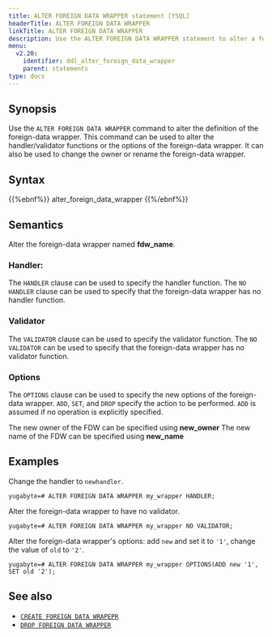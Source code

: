 ```yaml
---
title: ALTER FOREIGN DATA WRAPPER statement [YSQL]
headerTitle: ALTER FOREIGN DATA WRAPPER
linkTitle: ALTER FOREIGN DATA WRAPPER
description: Use the ALTER FOREIGN DATA WRAPPER statement to alter a foreign-data wrapper.
menu:
  v2.20:
    identifier: ddl_alter_foreign_data_wrapper
    parent: statements
type: docs
---
```


## Synopsis

Use the `ALTER FOREIGN DATA WRAPPER` command to alter the definition of the foreign-data wrapper. This command can be used to alter the handler/validator functions or the options of the foreign-data wrapper. It can also be used to change the owner or rename the foreign-data wrapper.

## Syntax

{{%ebnf%}}
  alter_foreign_data_wrapper
{{%/ebnf%}}

## Semantics

Alter the foreign-data wrapper named **fdw_name**.

### Handler:
The `HANDLER` clause can be used to specify the handler function.
The `NO HANDLER` clause can be used to specify that the foreign-data wrapper has no handler function.

### Validator
The `VALIDATOR` clause can be used to specify the validator function.
The `NO VALIDATOR` can be used to specify that the foreign-data wrapper has no validator function.

### Options
The `OPTIONS` clause can be used to specify the new options of the foreign-data wrapper. `ADD`, `SET`, and `DROP` specify the action to be performed. `ADD` is assumed if no operation is explicitly specified.

The new owner of the FDW can be specified using **new_owner**
The new name of the FDW can be specified using **new_name**

## Examples

Change the handler to `newhandler`.

```plpgsql
yugabyte=# ALTER FOREIGN DATA WRAPPER my_wrapper HANDLER;
```

Alter the foreign-data wrapper to have no validator.

```plpgsql
yugabyte=# ALTER FOREIGN DATA WRAPPER my_wrapper NO VALIDATOR;
```

Alter the foreign-data wrapper's options: add `new` and set it to `'1'`, change the value of `old` to `'2'`.

```plpgsql
yugabyte=# ALTER FOREIGN DATA WRAPPER my_wrapper OPTIONS(ADD new '1', SET old '2');
```

## See also

- [`CREATE FOREIGN DATA WRAPEPR`](../ddl_create_foreign_data_wrapper/)
- [`DROP FOREIGN DATA WRAPPER`](../ddl_create_foreign_data_wrapper/)
